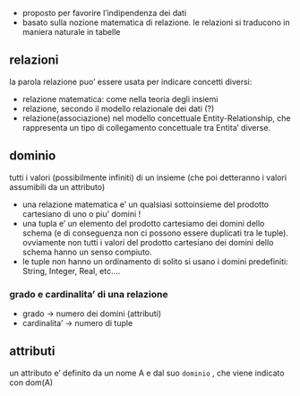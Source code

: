- proposto per favorire l’indipendenza dei dati
- basato sulla nozione matematica di relazione. le relazioni si traducono in maniera naturale in tabelle
## relazioni
la parola relazione puo’ essere usata per indicare concetti diversi:
- relazione matematica: come nella teoria degli insiemi
- relazione, secondo il modello relazionale dei dati (?)
- relazione(associazione) nel modello concettuale Entity-Relationship, che rappresenta un tipo di collegamento concettuale tra Entita’ diverse.
## dominio
tutti i valori (possibilmente infiniti) di un insieme (che poi detteranno i valori assumibili da un attributo)
- una relazione matematica e’ un qualsiasi sottoinsieme del prodotto cartesiano di uno o piu’ domini !
- una tupla e’ un elemento del prodotto cartesiamo dei domini dello schema (e di conseguenza non ci possono essere duplicati tra le tuple). ovviamente non tutti i valori del prodotto cartesiano dei domini dello schema hanno un senso compiuto.
- le tuple non hanno un ordinamento
di solito si usano i domini predefiniti: String, Integer, Real, etc….
### grado e cardinalita’ di una relazione
- grado → numero dei domini (attributi)
- cardinalita’ → numero di tuple
## attributi
un attributo e’ definito da un nome A e dal suo `dominio` , che viene indicato con dom(A)